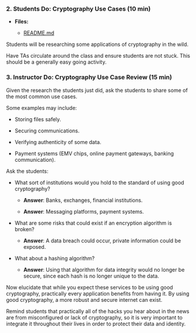 ### 2. Students Do: Cryptography Use Cases (10 min)

* **Files:**

  * [README.md](Activities/03-Stu_Cryptography_Use_Cases/README.md)

Students will be researching some applications of cryptography in the wild.

Have TAs circulate around the class and ensure students are not stuck. This should be a generally easy going activity.

### 3. Instructor Do: Cryptography Use Case Review (15 min)

Given the research the students just did, ask the students to share some of the most common use cases.

Some examples may include:

  * Storing files safely.

  * Securing communications.

  * Verifying authenticity of some data.

  * Payment systems (EMV chips, online payment gateways, banking communication).

Ask the students:

  * What sort of institutions would you hold to the standard of using good cryptography?

    * **Answer**: Banks, exchanges, financial institutions.

    * **Answer**: Messaging platforms, payment systems.

  * What are some risks that could exist if an encryption algorithm is broken?

    * **Answer**: A data breach could occur, private information could be exposed.

  * What about a hashing algorithm?

    * **Answer**: Using that algorithm for data integrity would no longer be secure, since each hash is no longer unique to the data.

Now elucidate that while you expect these services to be using good cryptography, practically every application benefits
from having it. By using good cryptography, a more robust and secure internet can exist.

Remind students that practically all of the hacks you hear about in the news are from misconfigured or lack of cryptography,
so it is very important to integrate it throughout their lives in order to protect their data and identity.
